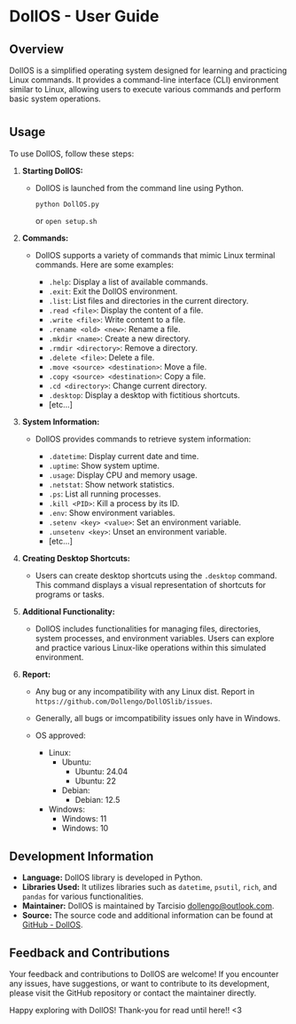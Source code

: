 # DollOS - User Guide

## Overview

DollOS is a simplified operating system designed for learning and practicing Linux commands. It provides a command-line interface (CLI) environment similar to Linux, allowing users to execute various commands and perform basic system operations.

# 

## Usage

To use DollOS, follow these steps:

1. **Starting DollOS:**
   - DollOS is launched from the command line using Python.

     ```bash
     python DollOS.py
     ```
     or
     `open setup.sh`

2. **Commands:**
   
   - DollOS supports a variety of commands that mimic Linux terminal commands. Here are some examples:
   
     - `.help`: Display a list of available commands.
     - `.exit`: Exit the DollOS environment.
     - `.list`: List files and directories in the current directory.
     - `.read <file>`: Display the content of a file.
     - `.write <file>`: Write content to a file.
     - `.rename <old> <new>`: Rename a file.
     - `.mkdir <name>`: Create a new directory.
     - `.rmdir <directory>`: Remove a directory.
     - `.delete <file>`: Delete a file.
     - `.move <source> <destination>`: Move a file.
     - `.copy <source> <destination>`: Copy a file.
     - `.cd <directory>`: Change current directory.
     - `.desktop`: Display a desktop with fictitious shortcuts.
     - [etc...]
   
3. **System Information:**
   - DollOS provides commands to retrieve system information:
     
     - `.datetime`: Display current date and time.
     - `.uptime`: Show system uptime.
     - `.usage`: Display CPU and memory usage.
     - `.netstat`: Show network statistics.
     - `.ps`: List all running processes.
     - `.kill <PID>`: Kill a process by its ID.
     - `.env`: Show environment variables.
     - `.setenv <key> <value>`: Set an environment variable.
     - `.unsetenv <key>`: Unset an environment variable.
     - [etc...]

4. **Creating Desktop Shortcuts:**
   - Users can create desktop shortcuts using the `.desktop` command. This command displays a visual representation of shortcuts for programs or tasks.

5. **Additional Functionality:**
   - DollOS includes functionalities for managing files, directories, system processes, and environment variables. Users can explore and practice various Linux-like operations within this simulated environment.

6. **Report:**
    - Any bug or any incompatibility with any Linux dist. Report in `https://github.com/Dollengo/DollOSlib/issues`.
    - Generally, all bugs or imcompatibility issues only have in Windows.

    - OS approved:
        - Linux:
            - Ubuntu:
                - Ubuntu: 24.04
                - Ubuntu: 22
            - Debian:
                - Debian: 12.5
        - Windows:
            - Windows: 11
            - Windows: 10

## Development Information

- **Language:** DollOS library is developed in Python.
- **Libraries Used:** It utilizes libraries such as `datetime`, `psutil`, `rich`, and `pandas` for various functionalities.
- **Maintainer:** DollOS is maintained by Tarcisio <dollengo@outlook.com>.
- **Source:** The source code and additional information can be found at [GitHub - DollOS](https://github.com/dollengo/dolloslib).

## Feedback and Contributions

Your feedback and contributions to DollOS are welcome! If you encounter any issues, have suggestions, or want to contribute to its development, please visit the GitHub repository or contact the maintainer directly.

Happy exploring with DollOS!
Thank-you for read until here!! <3